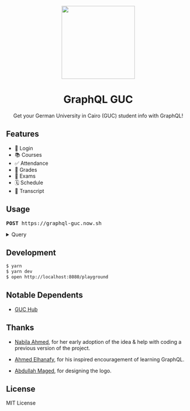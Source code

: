 <p align="center">
  <img src="https://user-images.githubusercontent.com/11808903/34305458-e24969ee-e746-11e7-9d9d-f6c589b30f3c.png" width="200"/>
</p>

<h1 align="center">GraphQL GUC</h1>

<p align="center">Get your German University in Cairo (GUC) student info with GraphQL!</p>

## Features

* 🔑 Login
* 📚 Courses
* ✅ Attendance
* 💯 Grades
* 📝 Exams
* 🗓️ Schedule
* 📜 Transcript

## Usage

<pre><b>POST</b> https://graphql-guc.now.sh</pre>

<details>

<summary>Query</summary>

<br />

```graphql
query {
  student(username: "john.doe", password: "123456") {
    isAuthorized
    courses {
      code
      name
      absence {
        level
        severity
      }
      coursework {
        type
        grade
        maximumGrade
      }
      midterm {
        grade
      }
      exam {
        venue {
          room
          building
        }
        seat
        startsAt
      }
    }
    schedule {
      type
      weekday
      number
      venue {
        room
        building
      }
      course {
        code
        name
      }
    }
    transcript {
      cumulativeGPA
      semesters {
        year
        type
        gpa
        entries {
          course {
            code
            name
          }
          grade {
            german
            american
          }
          creditHours
        }
      }
    }
  }
}
```

Try out this query in the [live demo](https://graphql-guc.now.sh/playground).

</details>

## Development

```bash
$ yarn
$ yarn dev
$ open http://localhost:8080/playground
```

## Notable Dependents

* [GUC Hub](https://github.com/ahmedlhanafy/guchub)

## Thanks

* [Nabila Ahmed](https://github.com/Nabila63Ahmed), for her early adoption of the idea & help with coding a previous version of the project.

* [Ahmed Elhanafy](https://github.com/ahmedlhanafy), for his inspired encouragement of learning GraphQL.

* [Abdullah Maged](https://www.behance.net/beedoz37718e3), for designing the logo.

## License

MIT License
